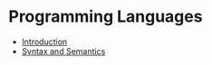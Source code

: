 # Programming Languages

- [Introduction](./c01-introduction.pdf)
- [Syntax and Semantics](./c02-syntax-semantics.pdf)
